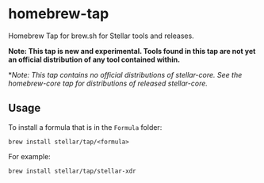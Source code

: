# homebrew-tap
Homebrew Tap for brew.sh for Stellar tools and releases.

**Note: This tap is new and experimental. Tools found in this tap are not yet an
official distribution of any tool contained within.**

**Note: This tap contains no official distributions of stellar-core. See the
*homebrew-core tap for distributions of released stellar-core.**

## Usage

To install a formula that is in the `Formula` folder:

```console
brew install stellar/tap/<formula>
```

For example:

```console
brew install stellar/tap/stellar-xdr
```
